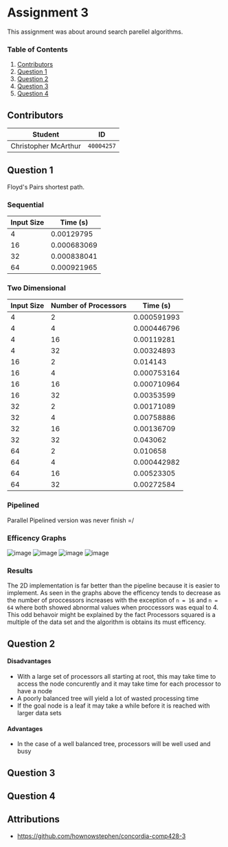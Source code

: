 # Assignment 3
This assignment was about around search parellel algorithms.

### Table of Contents
1. [Contributors](#contributors)
2. [Question 1](#question-1)
3. [Question 2](#question-2)
4. [Question 3](#question-3)
5. [Question 4](#question-4)

## Contributors
**Student** | **ID**
:---:|---
Christopher McArthur | `40004257`

## Question 1
Floyd's Pairs shortest path.

### Sequential
**Input Size** | **Time (s)**
---|---
4 | 0.00129795
16 | 0.000683069
32 | 0.000838041
64 | 0.000921965

### Two Dimensional
**Input Size** | **Number of Processors** | **Time (s)**
---|---|---
4 | 2 | 0.000591993
4 | 4 | 0.000446796
4 | 16 | 0.00119281
4 | 32 | 0.00324893
16 | 2 | 0.014143
16 | 4 | 0.000753164
16 | 16 | 0.000710964
16 | 32 | 0.00353599
32 | 2 | 0.00171089
32 | 4 | 0.00758886
32 | 16 | 0.00136709
32 | 32 | 0.043062
64 | 2 | 0.010658
64 | 4 | 0.000442982
64 | 16 | 0.00523305
64 | 32 | 0.00272584

### Pipelined
Parallel Pipelined version was never finish =/

### Efficency Graphs
![image](https://user-images.githubusercontent.com/16867443/33292601-da01f200-d397-11e7-8fc2-f280d6cdde00.png)
![image](https://user-images.githubusercontent.com/16867443/33292751-5378f106-d398-11e7-9d69-4c35b6cb1d30.png)
![image](https://user-images.githubusercontent.com/16867443/33292873-c588b326-d398-11e7-96ae-b6a6894f4862.png)
![image](https://user-images.githubusercontent.com/16867443/33293024-4a17fc0a-d399-11e7-8a1f-051f5fafa44b.png)

### Results
The 2D implementation is far better than the pipeline because it is easier to implement. As seen in the graphs above the efficency tends to decrease as the number of proccessors increases with the exception of `n = 16` and `n = 64` where both showed abnormal values when proccessors was equal to 4. This odd behavoir might be explained by the fact Processors squared is a multiple of the data set and the algorithm is obtains its must efficency.

## Question 2
#### Disadvantages
* With a large set of processors all starting at root, this may take time to access the node concurently and it may take time for each processor to have a node
* A poorly balanced tree will yield a lot of wasted processing time
* If the goal node is a leaf it may take a while before it is reached with larger data sets

#### Advantages
*	In the case of a well balanced tree, processors will be well used and busy

## Question 3
## Question 4

## Attributions
* https://github.com/hownowstephen/concordia-comp428-3

